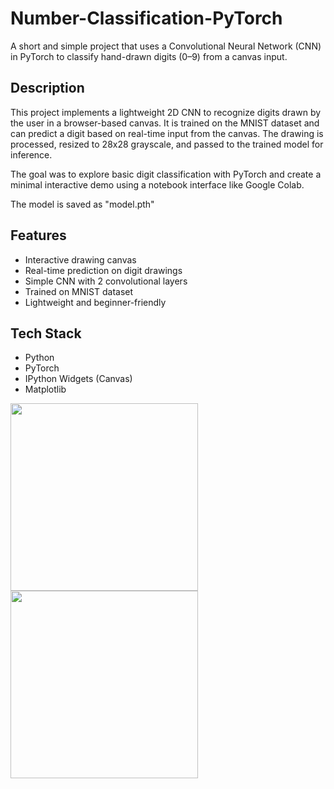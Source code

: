 # Number-Classification-PyTorch

A short and simple project that uses a Convolutional Neural Network (CNN) in PyTorch to classify hand-drawn digits (0–9) from a canvas input.

## Description

This project implements a lightweight 2D CNN to recognize digits drawn by the user in a browser-based canvas. It is trained on the MNIST dataset and can predict a digit based on real-time input from the canvas. The drawing is processed, resized to 28x28 grayscale, and passed to the trained model for inference.

The goal was to explore basic digit classification with PyTorch and create a minimal interactive demo using a notebook interface like Google Colab. 

The model is saved as "model.pth"

## Features

- Interactive drawing canvas
- Real-time prediction on digit drawings
- Simple CNN with 2 convolutional layers
- Trained on MNIST dataset
- Lightweight and beginner-friendly

## Tech Stack

- Python
- PyTorch
- IPython Widgets (Canvas)
- Matplotlib

<img src="https://github.com/user-attachments/assets/7c0320d6-98fa-49ce-9f49-8621aa9ee2bf/prediction2" width="300"/> <img src="https://github.com/user-attachments/assets/07c2a3c4-7785-4186-81a6-21e7e587c5b0/prediction" width="300"/>
